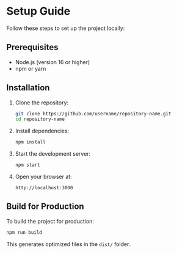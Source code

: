 
# Setup Guide

Follow these steps to set up the project locally:

## Prerequisites
- Node.js (version 16 or higher)
- npm or yarn

## Installation
1. Clone the repository:
   ```bash
   git clone https://github.com/username/repository-name.git
   cd repository-name
   ```

2. Install dependencies:
   ```bash
   npm install
   ```

3. Start the development server:
   ```bash
   npm start
   ```

4. Open your browser at:
   ```
   http://localhost:3000
   ```

## Build for Production
To build the project for production:
```bash
npm run build
```
This generates optimized files in the `dist/` folder.
